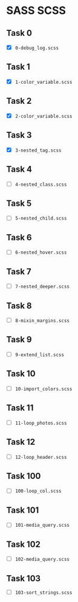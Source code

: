 # SASS SCSS

## Task 0

- [x] `0-debug_log.scss`

## Task 1

- [x] `1-color_variable.scss`

## Task 2

- [x] `2-color_variable.scss`

## Task 3

- [x] `3-nested_tag.scss`

## Task 4

- [ ] `4-nested_class.scss`

## Task 5

- [ ] `5-nested_child.scss`

## Task 6

- [ ] `6-nested_hover.scss`

## Task 7

- [ ] `7-nested_deeper.scss`

## Task 8

- [ ] `8-mixin_margins.scss`

## Task 9

- [ ] `9-extend_list.scss`

## Task 10

- [ ] `10-import_colors.scss`

## Task 11

- [ ] `11-loop_photos.scss`

## Task 12

- [ ] `12-loop_header.scss`

## Task 100

- [ ] `100-loop_col.scss`

## Task 101

- [ ] `101-media_query.scss`

## Task 102

- [ ] `102-media_query.scss`

## Task 103

- [ ] `103-sort_strings.scss`

